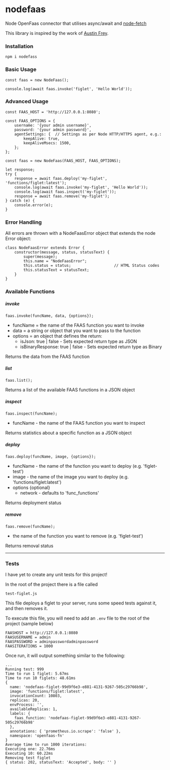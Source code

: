 # nodefaas
Node OpenFaas connector that utilises async/await and [node-fetch](https://www.npmjs.com/package/node-fetch)

This library is inspired by the work of [Austin Frey](https://www.npmjs.com/package/openfaas).

### Installation
```
npm i nodefass
```

### Basic Usage
```
const faas = new NodeFaas();

console.log(await faas.invoke('figlet', 'Hello World'));
```

### Advanced Usage
```
const FAAS_HOST = 'http://127.0.0.1:8080';

const FAAS_OPTIONS = {
    username: '{your admin username}',
    password: '{your admin password}',
    agentSettings: {  // Settings as per Node HTTP/HTTPS agent, e.g.:
        keepAlive: true,
        keepAliveMsecs: 1500,
    }; 
};

const faas = new NodeFaas(FAAS_HOST, FAAS_OPTIONS);

let response;
try {
    response = await faas.deploy('my-figlet', 'functions/figlet:latest');
    console.log(await faas.invoke('my-figlet', 'Hello World'));
    console.log(await faas.inspect('my-figlet'));
    response = await faas.remove('my-figlet');
} catch (e) {
    console.error(e);
}

```
### Error Handling
All errors are thrown with a NodeFaasError object that extends the node Error object:
```
class NodeFaasError extends Error {
    constructor(message, status, statusText) {
        super(message);
        this.name = "NodeFaasError";
        this.status = status;                   // HTML Status codes
        this.statusText = statusText;
    }
}
```

### Available Functions
##### invoke
```
faas.invoke(funcName, data, {options});
```
* funcName = the name of the FAAS function you want to invoke
* data = a string or object that you want to pass to the function
* options = an object that defines the return:
  * isJson: true | false - Sets expected return type as JSON
  * isBinaryResponse: true | false - Sets expected return type as Binary

Returns the data from the FAAS function

##### list
```
faas.list();
```

Returns a list of the available FAAS functions in a JSON object


##### inspect
```
faas.inspect(funcName);
```
* funcName - the name of the FAAS function you want to inspect


Returns statistics about a specific function as a JSON object

##### deploy
```
faas.deploy(funcName, image, {options});
```
* funcName - the name of the function you want to deploy (e.g. 'figlet-test')
* image - the name of the image you want to deploy (e.g. 'functions/figlet:latest')
* options {optional}
  * network - defaults to 'func_functions'

Returns deployment status

##### remove
```
faas.remove(funcName);
```
* the name of the function you want to remove (e.g. 'figlet-test')

Returns removal status


-----
### Tests
I have yet to create any unit tests for this project!

In the root of the project there is a file called
```
test-figlet.js
```

This file deploys a figlet to your server, runs some speed tests against it, and then removes it.

To execute this file, you will need to add an ```.env``` file to the root of the project (sample below)
```
FAASHOST = http://127.0.0.1:8080
FAASUSERNAME = admin
FAASPASSWORD = adminpasswordadminpassword
FAASITERATIONS = 1000
```

Once run, it will output something similar to the following:
```
...
Running test: 999
Time to run 1 figlet: 5.67ms
Time to run 10 figlets: 48.61ms
{
  name: 'nodefaas-figlet-99d9f6e3-e881-4131-9267-505c29766b98',
  image: 'functions/figlet:latest',
  invocationCount: 10803,
  replicas: 20,
  envProcess: '',
  availableReplicas: 1,
  labels: {
    faas_function: 'nodefaas-figlet-99d9f6e3-e881-4131-9267-505c29766b98'
  },
  annotations: { 'prometheus.io.scrape': 'false' },
  namespace: 'openfaas-fn'
}
Average time to run 1000 iterations:
Executing one: 22.76ms
Executing 10: 60.22ms
Removing test figlet
{ status: 202, statusText: 'Accepted', body: '' }
```
